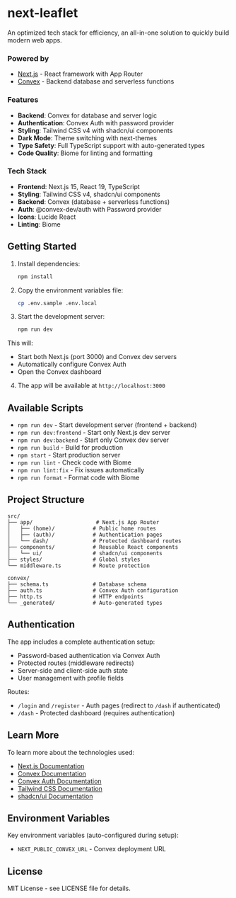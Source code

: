 # next-leaflet

An optimized tech stack for efficiency, an all-in-one solution to quickly build modern web apps.

### Powered by

- [Next.js](https://nextjs.org) - React framework with App Router
- [Convex](https://convex.dev) - Backend database and serverless functions

### Features

- **Backend**: Convex for database and server logic
- **Authentication**: Convex Auth with password provider
- **Styling**: Tailwind CSS v4 with shadcn/ui components
- **Dark Mode**: Theme switching with next-themes
- **Type Safety**: Full TypeScript support with auto-generated types
- **Code Quality**: Biome for linting and formatting

### Tech Stack

- **Frontend**: Next.js 15, React 19, TypeScript
- **Styling**: Tailwind CSS v4, shadcn/ui components
- **Backend**: Convex (database + serverless functions)
- **Auth**: @convex-dev/auth with Password provider
- **Icons**: Lucide React
- **Linting**: Biome

## Getting Started

1. Install dependencies:
	```bash
	npm install
	```

2. Copy the environment variables file:
	```bash
	cp .env.sample .env.local
	```

3. Start the development server:
	```bash
	npm run dev
	```

This will:
- Start both Next.js (port 3000) and Convex dev servers
- Automatically configure Convex Auth
- Open the Convex dashboard

4. The app will be available at `http://localhost:3000`

## Available Scripts

- `npm run dev` - Start development server (frontend + backend)
- `npm run dev:frontend` - Start only Next.js dev server
- `npm run dev:backend` - Start only Convex dev server
- `npm run build` - Build for production
- `npm start` - Start production server
- `npm run lint` - Check code with Biome
- `npm run lint:fix` - Fix issues automatically
- `npm run format` - Format code with Biome

## Project Structure

```
src/
├── app/                    # Next.js App Router
│   ├── (home)/            # Public home routes
│   ├── (auth)/            # Authentication pages
│   └── dash/              # Protected dashboard routes
├── components/            # Reusable React components
│   └── ui/                # shadcn/ui components
├── styles/                # Global styles
└── middleware.ts          # Route protection

convex/
├── schema.ts              # Database schema
├── auth.ts                # Convex Auth configuration
├── http.ts                # HTTP endpoints
└── _generated/            # Auto-generated types
```

## Authentication

The app includes a complete authentication setup:
- Password-based authentication via Convex Auth
- Protected routes (middleware redirects)
- Server-side and client-side auth state
- User management with profile fields

Routes:
- `/login` and `/register` - Auth pages (redirect to `/dash` if authenticated)
- `/dash` - Protected dashboard (requires authentication)

## Learn More

To learn more about the technologies used:

- [Next.js Documentation](https://nextjs.org/docs)
- [Convex Documentation](https://docs.convex.dev/)
- [Convex Auth Documentation](https://labs.convex.dev/auth)
- [Tailwind CSS Documentation](https://tailwindcss.com/docs)
- [shadcn/ui Documentation](https://ui.shadcn.com/)

## Environment Variables

Key environment variables (auto-configured during setup):

- `NEXT_PUBLIC_CONVEX_URL` - Convex deployment URL

## License

MIT License - see LICENSE file for details.
